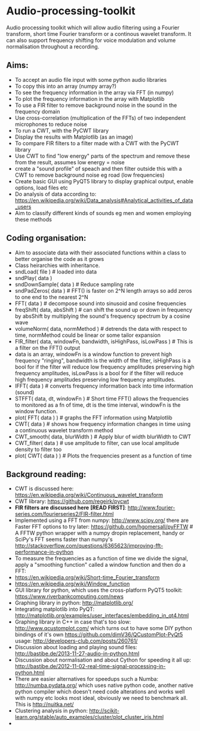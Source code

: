 # Audio-processing-toolkit
Audio processing toolkit which will allow audio filtering using a Fourier transform, short time Fourier transform or a continous wavelet transform. It can also support frequency shifting for voice modulation and volume normalisation throughout a recording.

## Aims:

* To accept an audio file input with some python audio libraries
* To copy this into an array (numpy array?)
* To see the frequency information in the array via FFT (in numpy)
* To plot the frequency information in the array with Matplotlib
* To use a FIR filter to remove background noise in the sound in the frequency domain
* Use cross-correlation (multiplication of the FFTs) of two independent microphones to reduce noise
* To run a CWT, with the PyCWT library
* Display the results with Matplotlib (as an image)
* To compare FIR filters to a filter made with a CWT with the PyCWT library
* Use CWT to find "low energy" parts of the spectrum and remove these from the result, assumes low energy = noise
* create a "sound profile" of speach and then filter outside this with a CWT to remove background noise eg road (low frequencies)
* Create basic GUI using PyQT5 library to display graphical output, enable options, load files etc
* Do analysis of data according to: https://en.wikipedia.org/wiki/Data_analysis#Analytical_activities_of_data_users
* Aim to classify different kinds of sounds eg men and women employing these methods

## Coding organisation:

* Aim to associate data with their associated functions within a class to better organise the code as it grows
* Class heirarchies with inheritance.
* sndLoad( file ) # loaded into data
* sndPlay( data )
* sndDownSample( data ) # Reduce sampling rate
* sndPadZeros( data ) # FFT() is faster on 2^N length arrays so add zeros to one end to the nearest 2^N
* FFT( data )   # decompose sound into sinusoid and cosine frequencies
* freqShift( data, absShift ) # can shift the sound up or down in frequency by absShift by multiplying the sound's frequency spectrum by a cosine wave
* volumeNorm( data, normMethod ) # detrends the data with respect to time, normMethod could be linear or some tailor expansion
* FIR_filter( data, windowFn, bandwidth, isHighPass, isLowPass )  # This is a filter on the FFT() output
* data is an array, windowFn is a window function to prevent high frequency "ringing", bandwidth is the width of the filter, isHighPass is a bool for if the filter will reduce low frequency amplitudes preserving high frequency amplitudes, isLowPass is a bool for if the filter will reduce high frequency amplitudes preserving low frequency amplitudes.
* IFFT( data ) # converts frequency information back into time information (sound)
* STFFT( data, dt, windowFn ) # Short time FFT() allows the frequencies to monitored as a fn of time, dt is the time interval, windowFn is the window function.
* plot( FFT( data ) ) # graphs the FFT information using Matplotlib
* CWT( data ) # shows how frequency information changes in time using a continuous wavelet transform method
* CWT_smooth( data, blurWidth ) # Apply blur of width blurWidth to CWT
* CWT_filter( data ) # use amplitude to filter, can use local amplitude density to filter too
* plot( CWT( data ) ) # Plots the frequencies present as a function of time

## Background reading:

* CWT is discussed here: https://en.wikipedia.org/wiki/Continuous_wavelet_transform
* CWT library: https://github.com/regeirk/pycwt
* **FIR filters are discussed here** **[READ FIRST]**: http://www.fourier-series.com/fourierseries2/FIR-filter.html
* Implemented using a FFT from numpy: http://www.scipy.org/ there are Faster FFT options to try later: https://github.com/hgomersall/pyFFTW # A FFTW python wrapper with a numpy dropin replacement, handy or SciPy's FFT seems faster than numpy's http://stackoverflow.com/questions/6365623/improving-fft-performance-in-python
* To measure the frequencies as a function of time we divide the signal, apply a "smoothing function" called a window function and then do a FFT: 
* https://en.wikipedia.org/wiki/Short-time_Fourier_transform
* https://en.wikipedia.org/wiki/Window_function
* GUI library for python, which uses the cross-platform PyQT5 toolkit: https://www.riverbankcomputing.com/news
* Graphing library in python: http://matplotlib.org/
* Integrating matplotlib into PyQT: http://matplotlib.org/examples/user_interfaces/embedding_in_qt4.html
* Graphing library in C++ in case that's too slow: http://www.qcustomplot.com/ which turns out to have some DIY python bindings of it's own https://github.com/dimV36/QCustomPlot-PyQt5  usage: http://developers-club.com/posts/260761/
* Discussion about loading and playing sound files: http://bastibe.de/2013-11-27-audio-in-python.html
* Discussion about normalisation and about Cython for speeding it all up: http://bastibe.de/2012-11-02-real-time-signal-processing-in-python.html
* There are easier alternatives for speedups such a Numba: http://numba.pydata.org/ which uses native python code, another native python compiler which doesn't need code alterations and works well with numpy etc looks most ideal, obviously we need to benchmark all. This is http://nuitka.net/
* Clustering analysis in python: http://scikit-learn.org/stable/auto_examples/cluster/plot_cluster_iris.html
*

